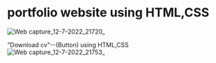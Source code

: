 # portfolio website using HTML,CSS
![Web capture_12-7-2022_21720_](https://user-images.githubusercontent.com/107907007/178553975-eea0ee5b-b510-4a63-b0ad-d8fac3732ab9.jpeg)



 "Download cv"--(Button) using HTML,CSS
 ![Web capture_12-7-2022_21753_](https://user-images.githubusercontent.com/107907007/178554660-4a8cae0f-e332-4e7d-be01-feb7fa6f53c0.jpeg)
